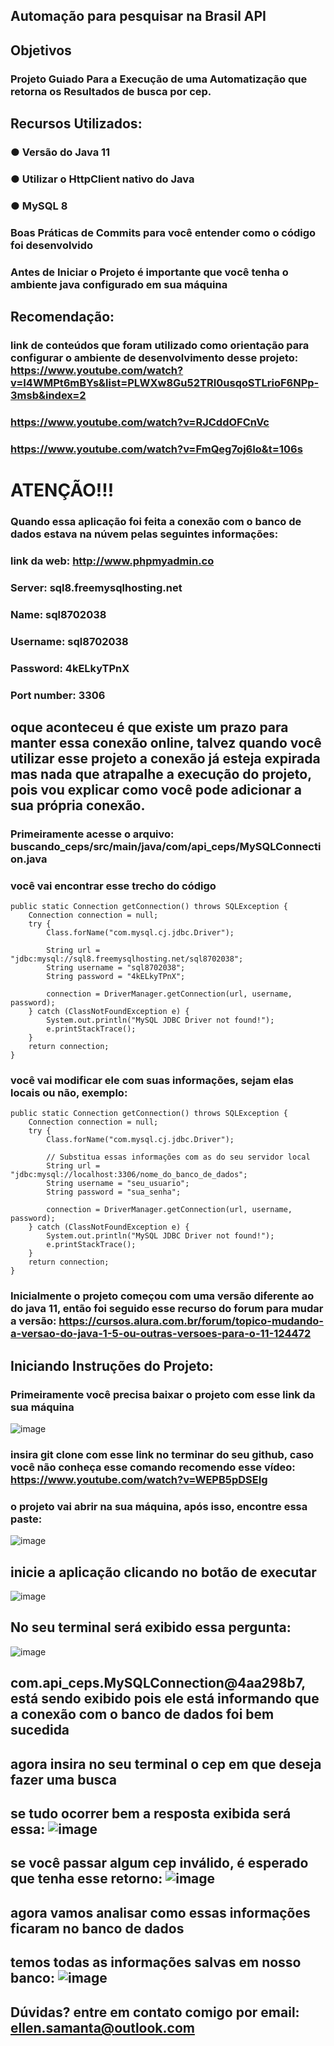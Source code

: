 ## Automação para pesquisar na Brasil API

## Objetivos
### Projeto Guiado Para a Execução de uma Automatização que retorna os Resultados de busca por cep.

## Recursos Utilizados:
### ● Versão do Java 11
### ● Utilizar o HttpClient nativo do Java
### ● MySQL 8
### Boas Práticas de Commits para você entender como o código foi desenvolvido

### Antes de Iniciar o Projeto é importante que você tenha o ambiente java configurado em sua máquina
## Recomendação:
### link de conteúdos que foram utilizado como orientação para configurar o ambiente de desenvolvimento desse projeto: https://www.youtube.com/watch?v=I4WMPt6mBYs&list=PLWXw8Gu52TRI0usqoSTLrioF6NPp-3msb&index=2
### https://www.youtube.com/watch?v=RJCddOFCnVc
### https://www.youtube.com/watch?v=FmQeg7oj6Io&t=106s

# ATENÇÃO!!!
### Quando essa aplicação foi feita a conexão com o banco de dados estava na núvem pelas seguintes informações: 
### link da web: http://www.phpmyadmin.co 
### Server: sql8.freemysqlhosting.net
### Name: sql8702038
### Username: sql8702038
### Password: 4kELkyTPnX
### Port number: 3306

## oque aconteceu é que existe um prazo para manter essa conexão online, talvez quando você utilizar esse projeto a conexão já esteja expirada mas nada que atrapalhe a execução do projeto, pois vou explicar como você pode adicionar a sua própria conexão.

### Primeiramente acesse o arquivo: buscando_ceps/src/main/java/com/api_ceps/MySQLConnection.java
### você vai encontrar esse trecho do código 
    public static Connection getConnection() throws SQLException {
        Connection connection = null;
        try {
            Class.forName("com.mysql.cj.jdbc.Driver");

            String url = "jdbc:mysql://sql8.freemysqlhosting.net/sql8702038";
            String username = "sql8702038";
            String password = "4kELkyTPnX";

            connection = DriverManager.getConnection(url, username, password);
        } catch (ClassNotFoundException e) {
            System.out.println("MySQL JDBC Driver not found!");
            e.printStackTrace();
        }
        return connection;
    }

### você vai modificar ele com suas informações, sejam elas locais ou não, exemplo:

    public static Connection getConnection() throws SQLException {
        Connection connection = null;
        try {
            Class.forName("com.mysql.cj.jdbc.Driver");

            // Substitua essas informações com as do seu servidor local
            String url = "jdbc:mysql://localhost:3306/nome_do_banco_de_dados";
            String username = "seu_usuario";
            String password = "sua_senha";

            connection = DriverManager.getConnection(url, username, password);
        } catch (ClassNotFoundException e) {
            System.out.println("MySQL JDBC Driver not found!");
            e.printStackTrace();
        }
        return connection;
    }





### Inicialmente o projeto começou com uma versão diferente ao do java 11, então foi seguido esse recurso do forum para mudar a versão: https://cursos.alura.com.br/forum/topico-mudando-a-versao-do-java-1-5-ou-outras-versoes-para-o-11-124472

## Iniciando Instruções do Projeto:
### Primeiramente você precisa baixar o projeto com esse link da sua máquina
![image](https://github.com/Samanta00/api_ceps/assets/80990432/403eaa5e-4756-4d1e-84df-1be9652ea4d8)

### insira git clone com esse link no terminar do seu github, caso você não conheça esse comando recomendo esse vídeo: https://www.youtube.com/watch?v=WEPB5pDSEIg
### o projeto vai abrir na sua máquina, após isso, encontre essa paste:
![image](https://github.com/Samanta00/api_ceps/assets/80990432/ecd9321d-3322-4cd2-8fdc-e681babdafa0)

## inicie a aplicação clicando no botão de executar
![image](https://github.com/Samanta00/api_ceps/assets/80990432/fa41950d-a214-4d6d-b335-f332d7e12cbc)

## No seu terminal será exibido essa pergunta:
![image](https://github.com/Samanta00/api_ceps/assets/80990432/70413900-a0de-476b-8871-0c61b457b173)

## com.api_ceps.MySQLConnection@4aa298b7, está sendo exibido pois ele está informando que a conexão com o banco de dados foi bem sucedida
## agora insira no seu terminal o cep em que deseja fazer uma busca
## se tudo ocorrer bem a resposta exibida será essa: ![image](https://github.com/Samanta00/api_ceps/assets/80990432/2e6f128d-a9ce-4877-a51f-eee125926aea)

## se você passar algum cep inválido, é esperado que tenha esse retorno: ![image](https://github.com/Samanta00/api_ceps/assets/80990432/fef2d202-2cd9-43bd-ab2b-0b55b7b23a53)

## agora vamos analisar como essas informações ficaram no banco de dados
## temos todas as informações salvas em nosso banco: ![image](https://github.com/Samanta00/api_ceps/assets/80990432/b3a00d77-7bf7-416e-8bcb-29dc8ac135bb)

## Dúvidas? entre em contato comigo por email: ellen.samanta@outlook.com






